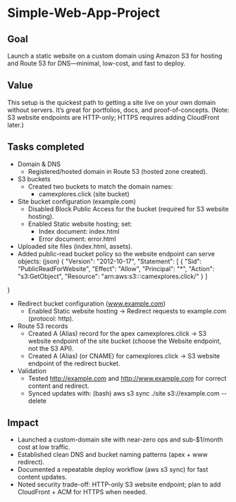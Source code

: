 # Simple-Web-App-Project

## Goal
Launch a static website on a custom domain using Amazon S3 for hosting and Route 53 for DNS—minimal, low-cost, and fast to deploy.

## Value
This setup is the quickest path to getting a site live on your own domain without servers. It’s great for portfolios, docs, and proof-of-concepts. (Note: S3 website endpoints are HTTP-only; HTTPS requires adding CloudFront later.)

## Tasks completed
- Domain & DNS
    - Registered/hosted domain in Route 53 (hosted zone created).
- S3 buckets
    - Created two buckets to match the domain names:
        - camexplores.click (site bucket)
- Site bucket configuration (example.com)
    - Disabled Block Public Access for the bucket (required for S3 website hosting).
    - Enabled Static website hosting; set:
        - Index document: index.html
        - Error document: error.html
- Uploaded site files (index.html, assets).
- Added public-read bucket policy so the website endpoint can serve objects:
  (json)
    {
  "Version": "2012-10-17",
  "Statement": [
    {
      "Sid": "PublicReadForWebsite",
      "Effect": "Allow",
      "Principal": "*",
      "Action": "s3:GetObject",
      "Resource": "arn:aws:s3:::camexplores.click/"
    }
  ]

}

- Redirect bucket configuration (www.example.com)
    - Enabled Static website hosting → Redirect requests to example.com (protocol: http).
- Route 53 records
    - Created A (Alias) record for the apex camexplores.click  → S3 website endpoint of the site bucket (choose the Website endpoint, not the S3 API).
    - Created A (Alias) (or CNAME) for camexplores.click → S3 website endpoint of the redirect bucket.
- Validation
    - Tested http://example.com and http://www.example.com for correct content and redirect.
    - Synced updates with:
      (bash) aws s3 sync ./site s3://example.com --delete


## Impact 
* Launched a custom-domain site with near-zero ops and sub-$1/month cost at low traffic.
* Established clean DNS and bucket naming patterns (apex + www redirect).
* Documented a repeatable deploy workflow (aws s3 sync) for fast content updates.
* Noted security trade-off: HTTP-only S3 website endpoint; plan to add CloudFront + ACM for HTTPS when needed.
